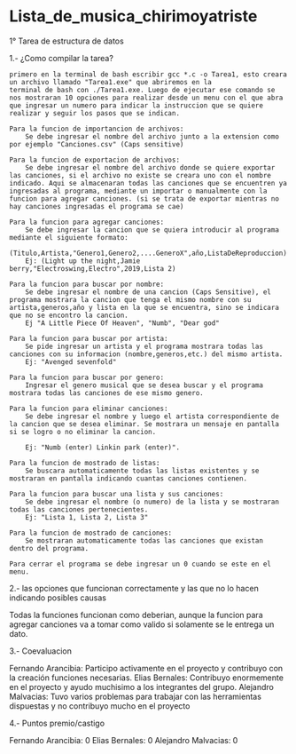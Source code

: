 # Lista_de_musica_chirimoyatriste
1° Tarea de estructura de datos

1.- ¿Como compilar la tarea?

    primero en la terminal de bash escribir gcc *.c -o Tarea1, esto creara un archivo llamado "Tarea1.exe" que abriremos en la
    terminal de bash con ./Tarea1.exe. Luego de ejecutar ese comando se nos mostraran 10 opciones para realizar desde un menu con el que abra que ingresar un numero para indicar la instruccion que se quiere realizar y seguir los pasos que se indican.

    Para la funcion de importancion de archivos:
        Se debe ingresar el nombre del archivo junto a la extension como por ejemplo "Canciones.csv" (Caps sensitive)
    
    Para la funcion de exportacion de archivos:
        Se debe ingresar el nombre del archivo donde se quiere exportar las canciones, si el archivo no existe se creara uno con el nombre indicado. Aqui se almacenaran todas las canciones que se encuentren ya ingresadas al programa, mediante un importar o manualmente con la funcion para agregar canciones. (si se trata de exportar mientras no hay canciones ingresadas el programa se cae)

    Para la funcion para agregar canciones:
        Se debe ingresar la cancion que se quiera introducir al programa mediante el siguiente formato:
        (Titulo,Artista,"Genero1,Genero2,....GeneroX",año,ListaDeReproduccion)
        Ej: (Light up the night,Jamie berry,"Electroswing,Electro",2019,Lista 2)

    Para la funcion para buscar por nombre:
        Se debe ingresar el nombre de una cancion (Caps Sensitive), el programa mostrara la cancion que tenga el mismo nombre con su artista,generos,año y lista en la que se encuentra, sino se indicara que no se encontro la cancion. 
        Ej "A Little Piece Of Heaven", "Numb", "Dear god"

    Para la funcion para buscar por artista:
        Se pide ingresar un artista y el programa mostrara todas las canciones con su informacion (nombre,generos,etc.) del mismo artista.
        Ej: "Avenged sevenfold"

    Para la funcion para buscar por genero:
        Ingresar el genero musical que se desea buscar y el programa mostrara todas las canciones de ese mismo genero.

    Para la funcion para eliminar canciones:
        Se debe ingresar el nombre y luego el artista correspondiente de la cancion que se desea eliminar. Se mostrara un mensaje en pantalla si se logro o no eliminar la cancion.
        
        Ej: "Numb (enter) Linkin park (enter)".

    Para la funcion de mostrado de listas:
        Se buscara automaticamente todas las listas existentes y se mostraran en pantalla indicando cuantas canciones contienen.

    Para la funcion para buscar una lista y sus canciones: 
        Se debe ingresar el nombre (o numero) de la lista y se mostraran todas las canciones pertenecientes.
        Ej: "Lista 1, Lista 2, Lista 3"

    Para la funcion de mostrado de canciones:
        Se mostraran automaticamente todas las canciones que existan dentro del programa.

    Para cerrar el programa se debe ingresar un 0 cuando se este en el menu.

2.- las opciones que funcionan correctamente y las que no lo hacen indicando posibles causas

Todas la funciones funcionan como deberian, aunque la funcion para agregar canciones va a tomar como valido si solamente se le entrega un dato.

3.- Coevaluacion

Fernando Arancibia: Participo activamente en el proyecto y contribuyo con la creación funciones necesarias.
Elias Bernales:     Contribuyo enormemente en el proyecto y ayudo muchisimo a los integrantes del grupo.
Alejandro Malvacias: Tuvo varios problemas para trabajar con las herramientas dispuestas y no contribuyo mucho en el proyecto

4.- Puntos premio/castigo

Fernando Arancibia: 0
Elias Bernales: 0
Alejandro Malvacias: 0